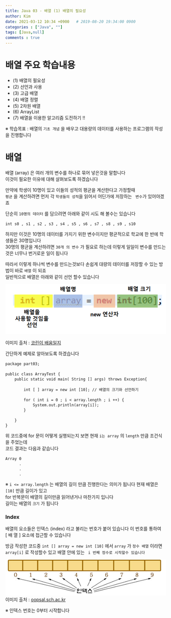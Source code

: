 ```yaml
---
title: Java 03 - 배열 (1) 배열의 필요성
author: Kim
date: 2021-03-12 10:34 +0900   # 2019-08-20 19:34:00 0900
categories : ["Java", ""]
tags: [Java,null]
comments : true
---
```


# 배열 주요 학습내용

* (1) 배열의 필요성  
* (2) 선언과 사용
* (3) 고급 배열
* (4) 배열 정렬
* (5) 2차원 배열
* (6) ArrayList
* (7) 배열을 이용한 알고리즘 도전하기 !!

※ 학습목표 : 배열의 `` 기초 개념 `` 을 배우고 대용량의 데이터를 사용하는 프로그램의 작성을 진행합니다<br>


# 배열

배열 (array) 은 여러 개의 변수를 하나로 묶어 넣은것을 말합니다<br>
이것이 필요한 이유에 대해 살펴보도록 하겠습니다<br>

만약에 학생이 10명이 있고 이들의 성적의 평균을 계산한다고 가정할때<br>
`` 평균 `` 을 계산하려면 먼저 각 ``학생들의 성적``을 읽어서 어딘가에 저장하는 `` 변수``가 있어야겠죠<br>

단순히 `` 10명의 데이터 `` 를 담으려면 아래와 같이 시도 해 볼수는 있습니다
```
int s0 , s1 , s2 , s3 , s4 , s5 , s6 , s7 , s8 , s9 , s10
```
하지만 이것은 10명의 데이터를 가지기 위한 변수이지만 평균적으로 학교에 한 반에 학생들은 30명입니다<br>
30명의 평균을 계산하려면 `` 30개 의 변수 `` 가 필요로 하는데 이렇게 일일이 변수를 만드는것은 너무나 번거로운 일이 됩니다<br>

따라서 이렇게 하나씩 변수를 만드는것보다 손쉽게 대량의 데이터를 저장할 수 있는 방법이 바로 `` 배열 `` 이 되죠<br>
일반적으로 배열은 아래와 같이 선언 할수 있습니다<br>

<img src = "/post/images/array.png">

이미지 출처 : <a href = "https://korin-learning.tistory.com/56">코린이 배움일지</a>

간단하게 예제로 알아보도록 하겠습니다<br>
```
package part03;

public class ArrayTest {
    public static void main( String [] args) throws Exception{

        int [ ] array = new int [10]; // 배열의 크기와 선언하기

        for ( int i = 0 ; i < array.length ; i ++) {
            System.out.println(array[i]);
        }

    }
}
```

위 코드중에 for 문이 어떻게 실행되는지 보면 현재 `` i는 array `` 의 `` length `` 만큼 조건식을 주었는데<br>
코드 결과는 다음과 같습니다<br>

```
Array 0
      .
      .
      .
```

※ `` i <= array.length `` 는 배열의 길이 만큼 진행한다는 의미가 됩니다 현재 배열은 `` [10] `` 만큼 길이가 있고<br>
  for 반복문이 배열의 길이만큼 읽어낸거나 마찬가지 입니다<br>
  길이는 배열의 ``크기`` 가 됩니다


### Index

배열의 요소들은 인덱스 (index) 라고 불리는 번호가 붙어 있습니다 이 번호를 통하여<br>
[ 배 열 ] 요소에 접근할 수 있습니다<br>

방금 작성한 코드중 `` int [] array = new int [10] `` 에서 `` array `` 가 `` 정수 배열 `` 이라면 <br>
`` array[i] `` 로 작성할수 있고 배열 안에 있는 `` i 번째 정수로 시작할수 있습니다``

<img src = "/post/images/index.png"><br>
이미지 출처 : <a href = "http://oopsla.sch.ac.kr/lecture/c/ju10/chap_10-2.htm">oopsal.sch.ac.kr</a>

※ 인덱스 번호는 0부터 시작합니다
